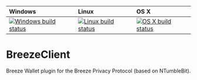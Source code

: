 | Windows | Linux | OS X |
| :---- | :---- | :---- |
[![Windows build status][1]][2] | [![Linux build status][3]][4] | [![OS X build status][5]][6] |

[1]: https://ci.appveyor.com/api/projects/status/h3dl5gd1bvkk1vvt?svg=true
[2]: https://ci.appveyor.com/api/projects/status/h3dl5gd1bvkk1vvt/branch/master
[3]: https://travis-ci.org/BreezeHub/BreezeClient.svg?branch=master
[4]: https://travis-ci.org/BreezeHub/BreezeClient
[5]: https://travis-ci.org/BreezeHub/BreezeClient.svg?branch=master
[6]: https://travis-ci.org/BreezeHub/BreezeClient


# BreezeClient
Breeze Wallet plugin for the Breeze Privacy Protocol (based on NTumbleBit).
